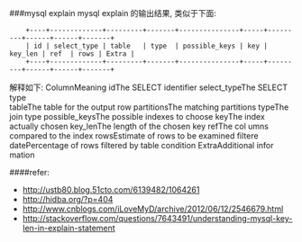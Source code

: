 ###mysql explain
mysql explain 的输出结果, 类似于下面:

        +----+-------------+---------+-------+---------------+-----+---------+------+------+-------+
        | id | select_type | table   | type  | possible_keys | key | key_len | ref  | rows | Extra |
        +----+-------------+---------+-------+---------------+-----+---------+------+------+-------+
解释如下:
    ColumnMeaning
    idThe SELECT identifier
    select_typeThe SELECT type          
    tableThe table for the output row
    partitionsThe matching partitions
    typeThe join type
    possible_keysThe possible indexes to choose
    keyThe           index actually chosen
    key_lenThe length of the chosen key
    refThe col      umns compared to the index
    rowsEstimate of rows to be examined
    filtere datePercentage of rows filtered by table condition
    ExtraAdditional infor   mation

####refer:
- http://ustb80.blog.51cto.com/6139482/1064261
- http://hidba.org/?p=404
- http://www.cnblogs.com/iLoveMyD/archive/2012/06/12/2546679.html
- http://stackoverflow.com/questions/7643491/understanding-mysql-key-len-in-explain-statement
